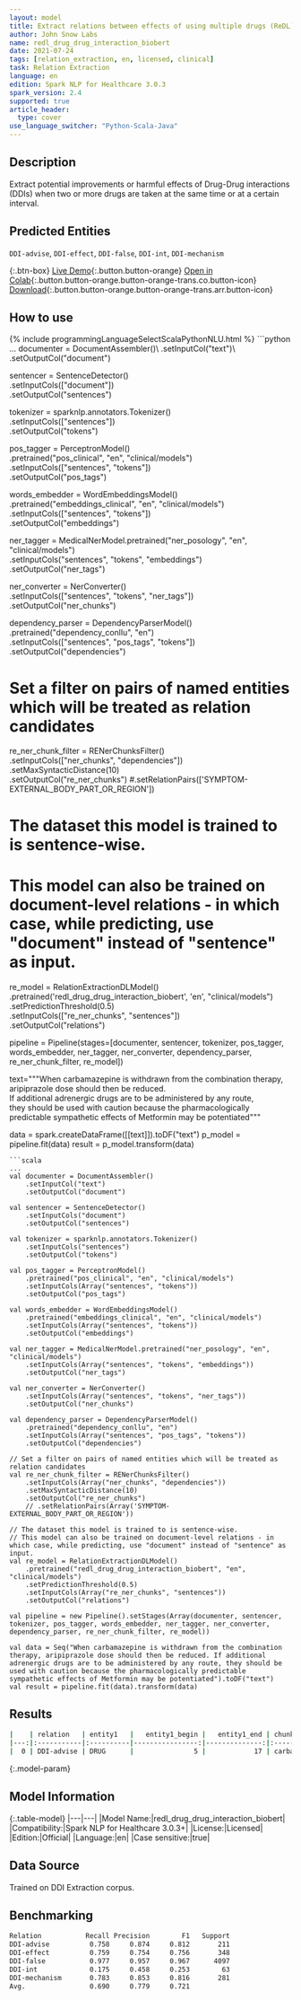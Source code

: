 ```yaml
---
layout: model
title: Extract relations between effects of using multiple drugs (ReDL)
author: John Snow Labs
name: redl_drug_drug_interaction_biobert
date: 2021-07-24
tags: [relation_extraction, en, licensed, clinical]
task: Relation Extraction
language: en
edition: Spark NLP for Healthcare 3.0.3
spark_version: 2.4
supported: true
article_header:
  type: cover
use_language_switcher: "Python-Scala-Java"
---
```


## Description

Extract potential improvements or harmful effects of Drug-Drug interactions (DDIs) when two or more drugs are taken at the same time or at a certain interval.

## Predicted Entities

`DDI-advise`, `DDI-effect`, `DDI-false`, `DDI-int`, `DDI-mechanism`

{:.btn-box}
[Live Demo](https://demo.johnsnowlabs.com/healthcare/RE_DRUG_DRUG_INT/){:.button.button-orange}
[Open in Colab](https://colab.research.google.com/github/JohnSnowLabs/spark-nlp-workshop/blob/master/tutorials/Certification_Trainings/Healthcare/10.Clinical_Relation_Extraction.ipynb){:.button.button-orange.button-orange-trans.co.button-icon}
[Download](https://s3.amazonaws.com/auxdata.johnsnowlabs.com/clinical/models/redl_drug_drug_interaction_biobert_en_3.0.3_2.4_1627119817997.zip){:.button.button-orange.button-orange-trans.arr.button-icon}

## How to use



<div class="tabs-box" markdown="1">
{% include programmingLanguageSelectScalaPythonNLU.html %}
```python
...
documenter = DocumentAssembler()\
    .setInputCol("text")\
    .setOutputCol("document")

sentencer = SentenceDetector()\
    .setInputCols(["document"])\
    .setOutputCol("sentences")

tokenizer = sparknlp.annotators.Tokenizer()\
    .setInputCols(["sentences"])\
    .setOutputCol("tokens")

pos_tagger = PerceptronModel()\
    .pretrained("pos_clinical", "en", "clinical/models") \
    .setInputCols(["sentences", "tokens"])\
    .setOutputCol("pos_tags")

words_embedder = WordEmbeddingsModel() \
    .pretrained("embeddings_clinical", "en", "clinical/models") \
    .setInputCols(["sentences", "tokens"]) \
    .setOutputCol("embeddings")

ner_tagger = MedicalNerModel.pretrained("ner_posology", "en", "clinical/models")\
    .setInputCols("sentences", "tokens", "embeddings")\
    .setOutputCol("ner_tags") 

ner_converter = NerConverter() \
    .setInputCols(["sentences", "tokens", "ner_tags"]) \
    .setOutputCol("ner_chunks")

dependency_parser = DependencyParserModel() \
    .pretrained("dependency_conllu", "en") \
    .setInputCols(["sentences", "pos_tags", "tokens"]) \
    .setOutputCol("dependencies")

# Set a filter on pairs of named entities which will be treated as relation candidates
re_ner_chunk_filter = RENerChunksFilter() \
    .setInputCols(["ner_chunks", "dependencies"])\
    .setMaxSyntacticDistance(10)\
    .setOutputCol("re_ner_chunks")
    #.setRelationPairs(['SYMPTOM-EXTERNAL_BODY_PART_OR_REGION'])

# The dataset this model is trained to is sentence-wise. 
# This model can also be trained on document-level relations - in which case, while predicting, use "document" instead of "sentence" as input.
re_model = RelationExtractionDLModel()\
    .pretrained('redl_drug_drug_interaction_biobert', 'en', "clinical/models") \
    .setPredictionThreshold(0.5)\
    .setInputCols(["re_ner_chunks", "sentences"]) \
    .setOutputCol("relations")

pipeline = Pipeline(stages=[documenter, sentencer, tokenizer, pos_tagger, words_embedder, ner_tagger, ner_converter, dependency_parser, re_ner_chunk_filter, re_model])

text="""When carbamazepine is withdrawn from the combination therapy, aripiprazole dose should then be reduced. \
If additional adrenergic drugs are to be administered by any route, \
they should be used with caution because the pharmacologically predictable sympathetic effects of Metformin may be potentiated"""

data = spark.createDataFrame([[text]]).toDF("text")
p_model = pipeline.fit(data)
result = p_model.transform(data)
```
```scala
...
val documenter = DocumentAssembler() 
    .setInputCol("text") 
    .setOutputCol("document")

val sentencer = SentenceDetector()
    .setInputCols("document")
    .setOutputCol("sentences")

val tokenizer = sparknlp.annotators.Tokenizer()
    .setInputCols("sentences")
    .setOutputCol("tokens")

val pos_tagger = PerceptronModel()
    .pretrained("pos_clinical", "en", "clinical/models") 
    .setInputCols(Array("sentences", "tokens"))
    .setOutputCol("pos_tags")

val words_embedder = WordEmbeddingsModel()
    .pretrained("embeddings_clinical", "en", "clinical/models")
    .setInputCols(Array("sentences", "tokens"))
    .setOutputCol("embeddings")

val ner_tagger = MedicalNerModel.pretrained("ner_posology", "en", "clinical/models")
    .setInputCols(Array("sentences", "tokens", "embeddings"))
    .setOutputCol("ner_tags") 

val ner_converter = NerConverter()
    .setInputCols(Array("sentences", "tokens", "ner_tags"))
    .setOutputCol("ner_chunks")

val dependency_parser = DependencyParserModel()
    .pretrained("dependency_conllu", "en")
    .setInputCols(Array("sentences", "pos_tags", "tokens"))
    .setOutputCol("dependencies")

// Set a filter on pairs of named entities which will be treated as relation candidates
val re_ner_chunk_filter = RENerChunksFilter()
    .setInputCols(Array("ner_chunks", "dependencies"))
    .setMaxSyntacticDistance(10)
    .setOutputCol("re_ner_chunks")
    // .setRelationPairs(Array('SYMPTOM-EXTERNAL_BODY_PART_OR_REGION'))

// The dataset this model is trained to is sentence-wise. 
// This model can also be trained on document-level relations - in which case, while predicting, use "document" instead of "sentence" as input.
val re_model = RelationExtractionDLModel()
    .pretrained("redl_drug_drug_interaction_biobert", "en", "clinical/models")
    .setPredictionThreshold(0.5)
    .setInputCols(Array("re_ner_chunks", "sentences"))
    .setOutputCol("relations")
    
val pipeline = new Pipeline().setStages(Array(documenter, sentencer, tokenizer, pos_tagger, words_embedder, ner_tagger, ner_converter, dependency_parser, re_ner_chunk_filter, re_model))

val data = Seq("When carbamazepine is withdrawn from the combination therapy, aripiprazole dose should then be reduced. If additional adrenergic drugs are to be administered by any route, they should be used with caution because the pharmacologically predictable sympathetic effects of Metformin may be potentiated").toDF("text")
val result = pipeline.fit(data).transform(data)
```
</div>

## Results

```bash
|    | relation   | entity1   |   entity1_begin |   entity1_end | chunk1        | entity2   |   entity2_begin |   entity2_end | chunk2       |   confidence |
|---:|:-----------|:----------|----------------:|--------------:|:--------------|:----------|----------------:|--------------:|:-------------|-------------:|
|  0 | DDI-advise | DRUG      |               5 |            17 | carbamazepine | DRUG      |              62 |            73 | aripiprazole |      0.99238 |
```

{:.model-param}
## Model Information

{:.table-model}
|---|---|
|Model Name:|redl_drug_drug_interaction_biobert|
|Compatibility:|Spark NLP for Healthcare 3.0.3+|
|License:|Licensed|
|Edition:|Official|
|Language:|en|
|Case sensitive:|true|

## Data Source

Trained on DDI Extraction corpus.

## Benchmarking

```bash
Relation           Recall Precision        F1   Support
DDI-advise          0.758     0.874     0.812       211
DDI-effect          0.759     0.754     0.756       348
DDI-false           0.977     0.957     0.967      4097
DDI-int             0.175     0.458     0.253        63
DDI-mechanism       0.783     0.853     0.816       281
Avg.                0.690     0.779     0.721
```